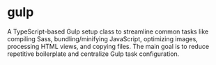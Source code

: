 # gulp
A TypeScript-based Gulp setup class to streamline common tasks like compiling Sass, bundling/minifying JavaScript, optimizing images, processing HTML views, and copying files. The main goal is to reduce repetitive boilerplate and centralize Gulp task configuration.
